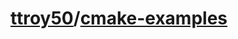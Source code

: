 # [ttroy50](https://github.com/ttroy50)/**[cmake-examples](https://github.com/ttroy50/cmake-examples)**

